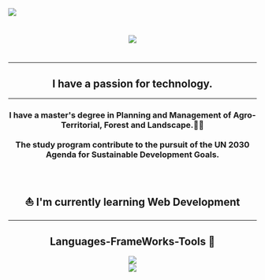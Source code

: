<img aling="right" src="https://visitor-badge.laobi.icu/badge?page_id=JungleKiosk.JunglrKiosk" />
<h1 align="center">
  <img src="https://readme-typing-svg.herokuapp.com/?font=Rigtheus&size=35&center=true&vCenter=true&width=500&height=70&duration=6000&lines=🌈Hello+Nice+People!🦆;+I'm+Fra!;"/>
<h1/>
<hr>
<h2 align="center">I have a passion for technology.</h2>
<hr>
<h3 align="center">I have a master's degree in Planning and Management of Agro-Territorial, Forest and Landscape.🌳🦊 <br/><br/>
The study program contribute to the pursuit of the
UN 2030 Agenda for Sustainable Development Goals.</h3>
<br/>
<div align="center" >
<h2> ⛵ I'm currently learning Web Development</h2>
</div>
<hr>
<h2 align="center">Languages-FrameWorks-Tools 💾</h2>
<div align="center">
  <a href="https://skillicons.dev">
    <img src="https://skillicons.dev/icons?i=html,css,javascript,python,r"> <br/>
    <img src="https://skillicons.dev/icons?i=vuejs,sass,bootstrap,vscode,git">
  <a/>
</div>




